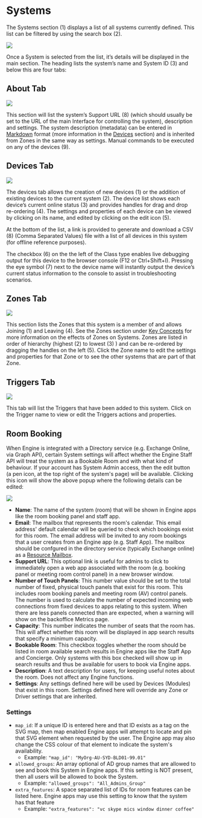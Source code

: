 # Systems

The Systems section \(1\) displays a list of all systems currently defined. This list can be filtered by using the search box \(2\).

![](../../.gitbook/assets/image12.png)

Once a System is selected from the list, it’s details will be displayed in the main section. The heading lists the system’s name and System ID \(3\) and below this are four tabs:

## About Tab

![](../../.gitbook/assets/image4.png)

This section will list the system’s Support URL \(8\) \(which should usually be set to the URL of the main Interface for controlling the system\), description and settings. The system description \(metadata\) can be entered in [Markdown](https://github.com/adam-p/markdown-here/wiki/Markdown-Cheatsheet) format \(more information in the [Devices](https://docs.google.com/document/d/14ckH_Jzy_2Vx3uoRy1eN8-o1T96YT6Q7qnHfDKOiEAo/edit#heading=h.icobgqifc1vy) section\) and is inherited from Zones in the same way as settings. Manual commands to be executed on any of the devices \(9\).

## Devices Tab

![](../../.gitbook/assets/image7.png)

The devices tab allows the creation of new devices \(1\) or the addition of existing devices to the current system \(2\). The device list shows each device’s current online status \(3\) and provides handles for drag and drop re-ordering \(4\). The settings and properties of each device can be viewed by clicking on its name, and edited by clicking on the edit icon \(5\).

At the bottom of the list, a link is provided to generate and download a CSV \(8\) \(Comma Separated Values\) file with a list of all devices in this system \(for offline reference purposes\).

The checkbox \(6\) on the the left of the Class type enables live debugging output for this device to the browser console \(F12 or Ctrl+Shift+I\). Pressing the eye symbol \(7\) next to the device name will instantly output the device’s current status information to the console to assist in troubleshooting scenarios.

## Zones Tab

![](../../.gitbook/assets/image13.png)

This section lists the Zones that this system is a member of and allows Joining \(1\) and Leaving \(4\). See the Zones section under [Key Concepts](https://docs.google.com/document/d/14ckH_Jzy_2Vx3uoRy1eN8-o1T96YT6Q7qnHfDKOiEAo/edit#heading=h.dynovwa5zg81) for more information on the effects of Zones on Systems. Zones are listed in order of hierarchy \(highest \(2\) to lowest \(3\) \) and can be re-ordered by dragging the handles on the left \(5\). Click the Zone name to edit the settings and properties for that Zone or to see the other systems that are part of that Zone.

## Triggers Tab

![](../../.gitbook/assets/image17.png)

This tab will list the Triggers that have been added to this system. Click on the Trigger name to view or edit the Triggers actions and properties.

## Room Booking

When Engine is integrated with a Directory service \(e.g. Exchange Online, via Graph API\), certain System settings will affect whether the Engine Staff API will treat the system as a Bookable Room and with what kind of behaviour. If your account has System Admin access, then the edit button \(a pen icon, at the top right of the system's page\) will be available. Clicking this icon will show the above popup where the following details can be edited:

![](../../.gitbook/assets/backoffice-system-edit.JPG)

* **Name**: The name of the system \(room\) that will be shown in Engine apps like the room booking panel and staff app.
* **Email**: The mailbox that represents the room's calendar. This email address' default calendar will be queried to check which bookings exist for this room. The email address will be invited to any room bookings that a user creates from an Engine app \(e.g. Staff App\). The mailbox should be confgured in the directory service \(typically Exchange online\) as a [Resource Mailbox](https://docs.microsoft.com/en-us/office365/admin/manage/room-and-equipment-mailboxes?view=o365-worldwide).
* **Support URL**: This optional link is useful for admins to click to immediately open a web app associated with the room \(e.g. booking panel or meeting room control panel\) in a new browser window.
* **Number of Touch Panels**: This number value should be set to the total number of fixed, physical touch panels that exist for this room. This includes room booking panels and meeting room \(AV\) control panels. The number is used to calculate the number of expected incoming web connections from fixed devices to apps relating to this system. When there are less panels connected than are expected, when a warning will show on the backoffice Metrics page.
* **Capacity**: This number indicates the number of seats that the room has. This will affect whether this room will be displayed in app search results that specify a minimum capacity.
* **Bookable Room**: This checkbox toggles whether the room should be listed in room available search results in Engine apps like the Staff App and Concierge. Only systems with this box checked will show up in search results and thus be available for users to book via Engine apps.
* **Description**: A text description for users, for keeping useful notes about the room. Does not affect any Engine functions.
* **Settings**: Any settings defined here  will be used by Devices \(Modules\) that exist in this room. Settings defined here will override any Zone or Driver settings that are inherited.

### Settings

* `map_id`: If a unique ID is entered here and that ID exists as a tag on the SVG map, then map enabled Engine apps will attempt to locate and pin that SVG element when requested by the user. The Engine app may also change the CSS colour of that element to indicate the system's availability.
  * Example: `"map_id": "MyOrg-AU-SYD-BLD01-99.01"`   
* `allowed_groups`: An array optional of AD group names that are allowed to see and book this System in Engine apps. If this setting is NOT present, then all users will be allowed to book the System.
  * Example: `"allowed_groups": "All_Admins_Group"` 
* `extra_features`: A space separated list of IDs for room features can be listed here. Engine apps may use this setting to know that the system has that feature
  * Example: `"extra_features": "vc skype mics window dinner coffee"`

